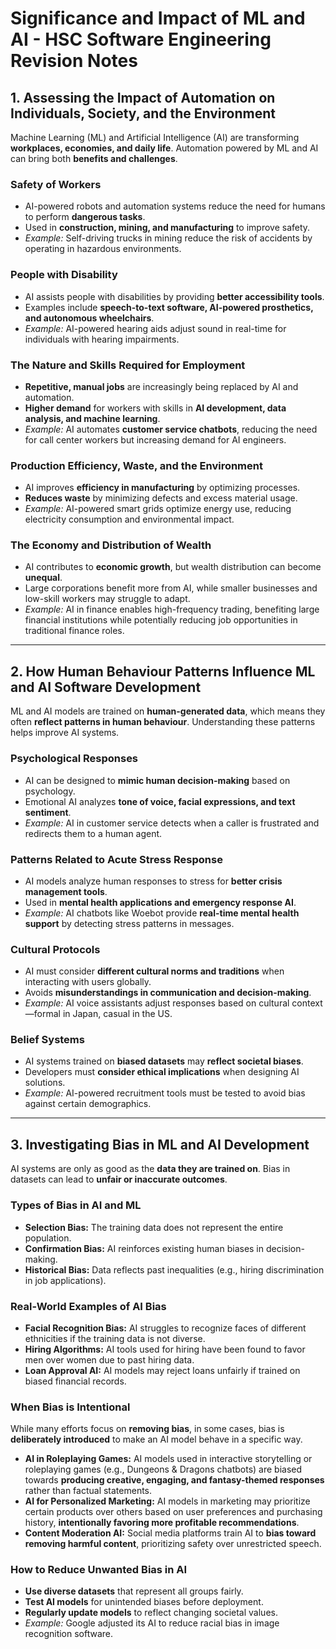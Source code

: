 # Significance and Impact of ML and AI - HSC Software Engineering Revision Notes

## 1. Assessing the Impact of Automation on Individuals, Society, and the Environment
Machine Learning (ML) and Artificial Intelligence (AI) are transforming **workplaces, economies, and daily life**. Automation powered by ML and AI can bring both **benefits and challenges**.

### **Safety of Workers**
- AI-powered robots and automation systems reduce the need for humans to perform **dangerous tasks**.
- Used in **construction, mining, and manufacturing** to improve safety.
- *Example:* Self-driving trucks in mining reduce the risk of accidents by operating in hazardous environments.

### **People with Disability**
- AI assists people with disabilities by providing **better accessibility tools**.
- Examples include **speech-to-text software, AI-powered prosthetics, and autonomous wheelchairs**.
- *Example:* AI-powered hearing aids adjust sound in real-time for individuals with hearing impairments.

### **The Nature and Skills Required for Employment**
- **Repetitive, manual jobs** are increasingly being replaced by AI and automation.
- **Higher demand** for workers with skills in **AI development, data analysis, and machine learning**.
- *Example:* AI automates **customer service chatbots**, reducing the need for call center workers but increasing demand for AI engineers.

### **Production Efficiency, Waste, and the Environment**
- AI improves **efficiency in manufacturing** by optimizing processes.
- **Reduces waste** by minimizing defects and excess material usage.
- *Example:* AI-powered smart grids optimize energy use, reducing electricity consumption and environmental impact.

### **The Economy and Distribution of Wealth**
- AI contributes to **economic growth**, but wealth distribution can become **unequal**.
- Large corporations benefit more from AI, while smaller businesses and low-skill workers may struggle to adapt.
- *Example:* AI in finance enables high-frequency trading, benefiting large financial institutions while potentially reducing job opportunities in traditional finance roles.

---

## 2. How Human Behaviour Patterns Influence ML and AI Software Development
ML and AI models are trained on **human-generated data**, which means they often **reflect patterns in human behaviour**. Understanding these patterns helps improve AI systems.

### **Psychological Responses**
- AI can be designed to **mimic human decision-making** based on psychology.
- Emotional AI analyzes **tone of voice, facial expressions, and text sentiment**.
- *Example:* AI in customer service detects when a caller is frustrated and redirects them to a human agent.

### **Patterns Related to Acute Stress Response**
- AI models analyze human responses to stress for **better crisis management tools**.
- Used in **mental health applications and emergency response AI**.
- *Example:* AI chatbots like Woebot provide **real-time mental health support** by detecting stress patterns in messages.

### **Cultural Protocols**
- AI must consider **different cultural norms and traditions** when interacting with users globally.
- Avoids **misunderstandings in communication and decision-making**.
- *Example:* AI voice assistants adjust responses based on cultural context—formal in Japan, casual in the US.

### **Belief Systems**
- AI systems trained on **biased datasets** may **reflect societal biases**.
- Developers must **consider ethical implications** when designing AI solutions.
- *Example:* AI-powered recruitment tools must be tested to avoid bias against certain demographics.

---

## 3. Investigating Bias in ML and AI Development
AI systems are only as good as the **data they are trained on**. Bias in datasets can lead to **unfair or inaccurate outcomes**.

### **Types of Bias in AI and ML**
- **Selection Bias:** The training data does not represent the entire population.
- **Confirmation Bias:** AI reinforces existing human biases in decision-making.
- **Historical Bias:** Data reflects past inequalities (e.g., hiring discrimination in job applications).

### **Real-World Examples of AI Bias**
- **Facial Recognition Bias:** AI struggles to recognize faces of different ethnicities if the training data is not diverse.
- **Hiring Algorithms:** AI tools used for hiring have been found to favor men over women due to past hiring data.
- **Loan Approval AI:** AI models may reject loans unfairly if trained on biased financial records.

### **When Bias is Intentional**
While many efforts focus on **removing bias**, in some cases, bias is **deliberately introduced** to make an AI model behave in a specific way.

- **AI in Roleplaying Games:** AI models used in interactive storytelling or roleplaying games (e.g., Dungeons & Dragons chatbots) are biased towards **producing creative, engaging, and fantasy-themed responses** rather than factual statements.
- **AI for Personalized Marketing:** AI models in marketing may prioritize certain products over others based on user preferences and purchasing history, **intentionally favoring more profitable recommendations**.
- **Content Moderation AI:** Social media platforms train AI to **bias toward removing harmful content**, prioritizing safety over unrestricted speech.

### **How to Reduce Unwanted Bias in AI**
- **Use diverse datasets** that represent all groups fairly.
- **Test AI models** for unintended biases before deployment.
- **Regularly update models** to reflect changing societal values.
- *Example:* Google adjusted its AI to reduce racial bias in image recognition software.